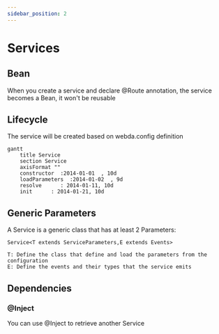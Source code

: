 ```yaml
---
sidebar_position: 2
---
```


# Services

## Bean

When you create a service and declare @Route annotation, the service becomes a Bean, it won't be reusable

## Lifecycle

The service will be created based on webda.config definition

```mermaid
gantt
    title Service
    section Service
    axisFormat ""
    constructor  :2014-01-01  , 10d
    loadParameters  :2014-01-02  , 9d
    resolve      : 2014-01-11, 10d
    init      : 2014-01-21, 10d

```

## Generic Parameters

A Service is a generic class that has at least 2 Parameters:

```
Service<T extends ServiceParameters,E extends Events>

T: Define the class that define and load the parameters from the configuration
E: Define the events and their types that the service emits
```

## Dependencies

### @Inject

You can use @Inject to retrieve another Service
